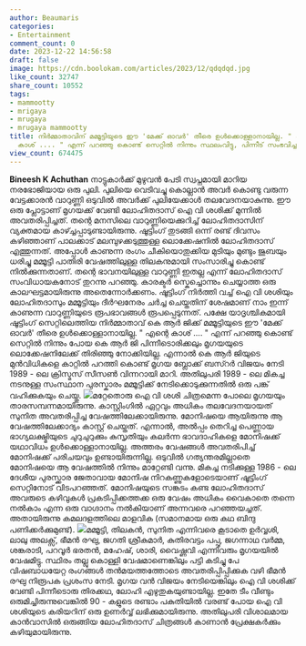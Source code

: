 ```yaml
---
author: Beaumaris
categories:
- Entertainment
comment_count: 0
date: 2023-12-22 14:56:58
draft: false
image: https://cdn.boolokam.com/articles/2023/12/qdqdqd.jpg
like_count: 32747
share_count: 10552
tags:
- mammootty
- mrigaya
- mrugaya
- mrugaya mammootty
title: നിർമ്മാതാവിന് മമ്മൂട്ടിയുടെ ഈ 'മേക്ക് ഓവർ' തീരെ ഉൾക്കൊള്ളാനായില്ല. " എന്റെ
  കാശ് .... " എന്ന് പറഞ്ഞു കൊണ്ട് സെറ്റിൽ നിന്നും സ്ഥലംവിട്ടു, പിന്നീട് സംഭവിച്ചത്...
view_count: 674475
---
```


**Bineesh K Achuthan** നാട്ടുകാർക്ക് മുഴുവൻ പേടി സ്വപ്നമായി മാറിയ നരഭോജിയായ ഒരു പുലി. പുലിയെ വെടിവച്ചു കൊല്ലാൻ അവർ കൊണ്ടു വരുന്ന വേട്ടക്കാരൻ വാറുണ്ണി ഒടുവിൽ അവർക്ക് പുലിയേക്കാൾ തലവേദനയാകുന്നു. ഈ ഒരു പ്ലോട്ടാണ് മൃഗയക്ക് വേണ്ടി ലോഹിതദാസ് ഐ വി ശശിക്ക് മുന്നിൽ അവതരിപ്പിച്ചത്. തന്റെ മനസിലെ വാറുണ്ണിയെക്കുറിച്ച് ലോഹിതദാസിന് വ്യക്തമായ കാഴ്ച്ചപ്പാടുണ്ടായിരുന്നു. ഷൂട്ടിംഗ് തുടങ്ങി ഒന്ന് രണ്ട് ദിവസം കഴിഞ്ഞാണ് പാലക്കാട് മലമ്പുഴക്കടുത്തുള്ള ലൊക്കേഷനിൽ ലോഹിതദാസ് എത്തുന്നത്. അപ്പോൾ കാണുന്ന രംഗം ചീകിയൊതുക്കിയ മുടിയും മുണ്ടും ജുബയും ധരിച്ചു മമ്മൂട്ടി പാതിരി വേഷത്തിലുള്ള തിലകനുമായി സംസാരിച്ചു കൊണ്ട് നിൽക്കുന്നതാണ്. തന്റെ ഭാവനയിലുള്ള വാറുണ്ണി ഇതല്ല എന്ന് ലോഹിതദാസ് സംവിധായകനോട് തുറന്നു പറഞ്ഞു. കാരക്ടർ സ്കെച്ചൊന്നും ചെയ്യാത്ത ഒരു കാലഘട്ടമായിരുന്നു അതെന്നോർക്കണം. ഷൂട്ടിംഗ് നിർത്തി വച്ച് ഐ വി ശശിയും ലോഹിതദാസും മമ്മൂട്ടിയും ദീർഘനേരം ചർച്ച ചെയ്തതിന് ശേഷമാണ് നാം ഇന്ന് കാണുന്ന വാറുണ്ണിയുടെ രൂപഭാവങ്ങൾ രൂപപ്പെടുന്നത്. പക്ഷേ യാദൃശ്ചികമായി ഷൂട്ടിംഗ് സെറ്റിലെത്തിയ നിർമ്മാതാവ് കെ ആർ ജിക്ക് മമ്മൂട്ടിയുടെ ഈ 'മേക്ക് ഓവർ' തീരെ ഉൾക്കൊള്ളാനായില്ല. " എന്റെ കാശ് .... " എന്ന് പറഞ്ഞു കൊണ്ട് സെറ്റിൽ നിന്നും പോയ കെ ആർ ജി പിന്നീടൊരിക്കലും മൃഗയയുടെ ലൊക്കേഷനിലേക്ക് തിരിഞ്ഞു നോക്കിയില്ല. എന്നാൽ കെ ആർ ജിയുടെ മുൻവിധികളെ കാറ്റിൽ പറത്തി കൊണ്ട് മൃഗയ ബ്ലോക്ക് ബസ്റർ വിജയം നേടി 1989 - ലെ ക്രിസ്മസ് സീസൺ വിന്നറായി മാറി. അതിലുപരി 1989 - ലെ മികച്ച നടനുള്ള സംസ്ഥാന പുരസ്കാരം മമ്മൂട്ടിക്ക് നേടിക്കൊടുക്കുന്നതിൽ ഒരു പങ്ക് വഹിക്കുകയും ചെയ്തു. ![](https://cdn.boolokam.com/articles/2023/12/qdqdqd.jpg)മറ്റേതൊരു ഐ വി ശശി ചിത്രമെന്ന പോലെ മൃഗയയും താരസമ്പന്നമായിരുന്നു. കാസ്റ്റിംഗിൽ ഏറ്റവും അധികം തലവേദനയായത് സുനിത അവതരിപ്പിച്ച വേഷത്തിലേക്കായിരുന്നു. മോനിഷയെ ആയിരുന്നു ആ വേഷത്തിലേക്കാദ്യം കാസ്റ്റ് ചെയ്തത്. എന്നാൽ, അൽപ്പം തെറിച്ച പെണ്ണായ ഭാഗ്യലക്ഷ്മിയുടെ ചുറുചുറുക്കും കുസൃതിയും കലർന്ന ഭാവദാഹികളെ മോനിഷക്ക് യഥാവിധം ഉൾക്കൊള്ളാനായില്ല. അത്തരം വേഷങ്ങൾ അവതരിപിച്ച് മോനിഷക്ക് പരിചയവും ഉണ്ടായിരുന്നില്ല. ഒടുവിൽ ഗത്യന്തരമില്ലാതെ മോനിഷയെ ആ വേഷത്തിൽ നിന്നും മാറ്റേണ്ടി വന്നു. മികച്ച നടിക്കുള്ള 1986 - ലെ ദേശീയ പുരസ്ക്കാര ജേതാവായ മോനിഷ നിറകണ്ണുകളോടെയാണ് ഷൂട്ടിംഗ് സെറ്റിനോട് വിടപറഞ്ഞത്. മോനിഷയുടെ സങ്കടം കണ്ട ലോഹിതദാസ് അവരുടെ കഴിവുകൾ പ്രകടിപ്പിക്കത്തക്ക ഒരു വേഷം അധികം വൈകാതെ തന്നെ നൽകാം എന്ന ഒരു വാഗ്ദാനം നൽകിയാണ് അന്നവരെ പറഞ്ഞയച്ചത്. അതായിരുന്നു കമലദളത്തിലെ മാളവിക (സമാനമായ ഒരു കഥ ബിന്ദു പണിക്കർക്കുമുണ്ട്). ![](https://cdn.boolokam.com/articles/2023/12/ddqqdd.jpg)മമ്മൂട്ടി, തിലകൻ, സുനിത എന്നിവരെ കൂടാതെ ഉർവ്വശി, ലാലു അലക്സ്, ഭീമൻ രഘു, ജഗതി ശ്രീകുമാർ, കുതിരവട്ടം പപ്പു, ജഗന്നാഥ വർമ്മ, ശങ്കരാടി, പറവൂർ ഭരതൻ, മഹേഷ്, ശാരി, വൈഷ്ണവി എന്നിവരും മൃഗയയിൽ വേഷമിട്ടു. സ്ഥിരം തല്ലു കൊള്ളി വേഷമാണെങ്കിലും പട്ടി കടിച്ചു പേ വിഷബാധയേറ്റ രംഗങ്ങൾ തൻമയത്തത്തോടെ അവതരിപ്പിപ്പിക്കുക വഴി ഭീമൻ രഘു നിരൂപക പ്രശംസ നേടി. മൃഗയ വൻ വിജയം നേടിയെങ്കിലും ഐ വി ശശിക്ക് വേണ്ടി പിന്നീടൊരു തിരക്കഥ, ലോഹി എഴുതുകയുണ്ടായില്ല. ഇതേ ടീം വീണ്ടും ഒരുമിച്ചിരുന്നുവെങ്കിൽ 90 - കളുടെ രണ്ടാം പകുതിയിൽ വരണ്ട് പോയ ഐ വി ശശിയുടെ കരിയറിന് ഒരു ഉണർവ്വ് ലഭിക്കുമായിരുന്നു. അതിലുപരി വിശാലമായ കാൻവാസിൽ ഒരുങ്ങിയ ലോഹിതദാസ് ചിത്രങ്ങൾ കാണാൻ പ്രേക്ഷകർക്കും കഴിയുമായിരുന്നു.